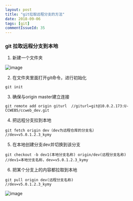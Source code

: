 ```yaml
---
layout: post
title: "git拉取远程分支的方法"
date: 2018-09-06
tags: [git]
commentIssueId: 35
---
```


### git 拉取远程分支到本地

1. 新建一个文件夹

![image](https://user-images.githubusercontent.com/20008525/45139068-2c12fd00-b1e1-11e8-853e-7b564c3a59c9.png)

2. 在文件夹里面打开git命令，进行初始化

```shell
git init
```

3. 确保与origin master建立连接

```shell
git remote add origin giturl  //giturl=git@10.0.2.173:U-CCWEB5/ccweb_dev.git
```

4. 把远程分支拉到本地

```shell
git fetch origin dev（dev为远程仓库的分支名）
//dev=v5.0.1.2.3_kymy
```

5. 在本地创建分支dev并切换到该分支

```shell
git checkout -b dev1(本地分支名称) origin/dev(远程分支名称)
//dev1=本地分支名称，dev=v5.0.1.2.3_kymy
```

6. 把某个分支上的内容都拉取到本地

```shell
git pull origin dev(远程分支名称)
//dev=v5.0.1.2.3_kymy
```

![image](https://user-images.githubusercontent.com/20008525/45140083-574b1b80-b1e4-11e8-98ac-27204c8060d7.png)